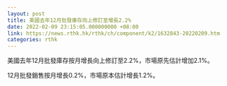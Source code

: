 ```yaml
---
layout: post
title: 美國去年12月批發庫存向上修訂至增長2.2%
date: 2022-02-09 23:15:05.000000000 +08:00
link: https://news.rthk.hk/rthk/ch/component/k2/1632843-20220209.htm
categories: rthk
---
```


美國去年12月批發庫存按月增長向上修訂至2.2%，市場原先估計增加2.1%。

12月批發銷售按月增長0.2%，市場原本估計增長1.2%。
